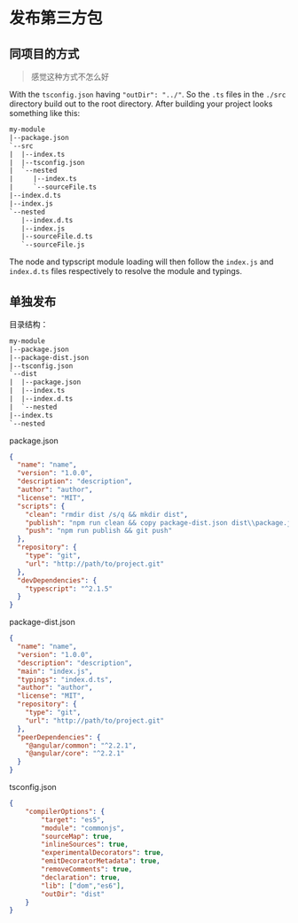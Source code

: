 # 发布第三方包

## 同项目的方式

> 感觉这种方式不怎么好

With the `tsconfig.json` having `"outDir": "../"`. So the `.ts` files in the `./src` directory build out to the root directory. After building your project looks something like this:

```txt
my-module
|--package.json
`--src
|  |--index.ts
|  |--tsconfig.json
|  `--nested
|     |--index.ts
|     `--sourceFile.ts
|--index.d.ts
|--index.js
`--nested
   |--index.d.ts
   |--index.js
   |--sourceFile.d.ts
   `--sourceFile.js
```

The node and typscript module loading will then follow the `index.js` and `index.d.ts` files respectively to resolve the module and typings.

## 单独发布

目录结构：

```txt
my-module
|--package.json
|--package-dist.json
|--tsconfig.json
`--dist
|  |--package.json
|  |--index.ts
|  |--index.d.ts
|  `--nested
|--index.ts
`--nested
```

package.json

```json
{
  "name": "name",
  "version": "1.0.0",
  "description": "description",
  "author": "author",
  "license": "MIT",
  "scripts": {
    "clean": "rmdir dist /s/q && mkdir dist",
    "publish": "npm run clean && copy package-dist.json dist\\package.json && tsc",
    "push": "npm run publish && git push"
  },
  "repository": {
    "type": "git",
    "url": "http://path/to/project.git"
  },
  "devDependencies": {
    "typescript": "^2.1.5"
  }
}
```

package-dist.json

```json
{
  "name": "name",
  "version": "1.0.0",
  "description": "description",
  "main": "index.js",
  "typings": "index.d.ts",
  "author": "author",
  "license": "MIT",
  "repository": {
    "type": "git",
    "url": "http://path/to/project.git"
  },
  "peerDependencies": {
    "@angular/common": "^2.2.1",
    "@angular/core": "^2.2.1"
  }
}
```

tsconfig.json

```json
{
    "compilerOptions": {
        "target": "es5",
        "module": "commonjs",
        "sourceMap": true,
        "inlineSources": true,
        "experimentalDecorators": true,
        "emitDecoratorMetadata": true,
        "removeComments": true,
        "declaration": true,
        "lib": ["dom","es6"],
        "outDir": "dist"
    }
}
```
